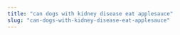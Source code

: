```yaml
---
title: "can dogs with kidney disease eat applesauce"
slug: "can-dogs-with-kidney-disease-eat-applesauce"
---
```


